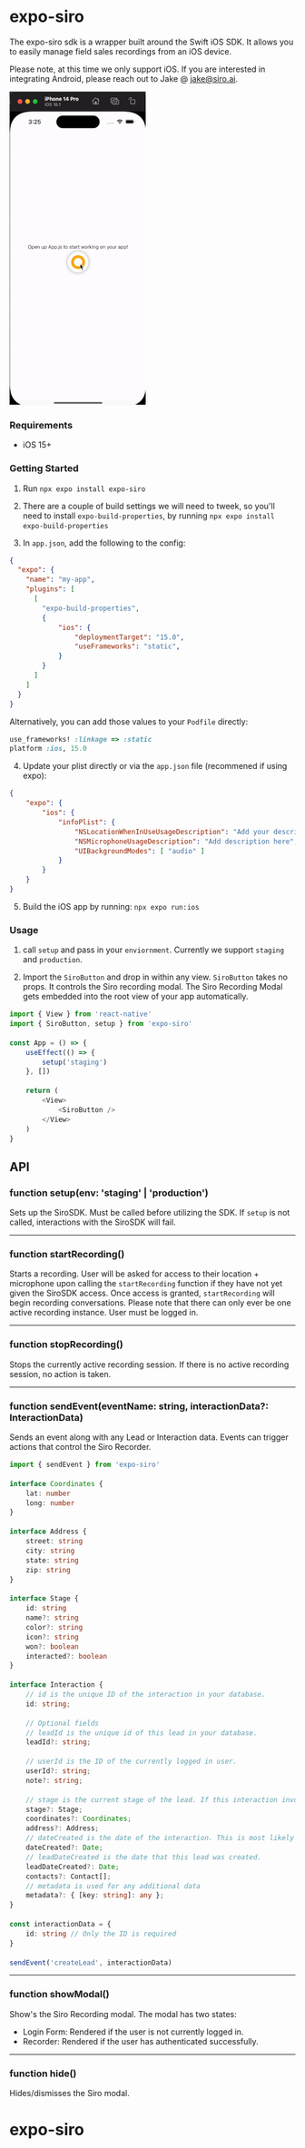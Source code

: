 # expo-siro

The expo-siro sdk is a wrapper built around the Swift iOS SDK. It allows you to easily manage field sales recordings from an iOS device.

Please note, at this time we only support iOS. If you are interested in integrating Android, please reach out to Jake @ jake@siro.ai.

![Short demo of expo-siro](demo.gif)

### Requirements
- iOS 15+

### Getting Started
1. Run `npx expo install expo-siro`


2. There are a couple of build settings we will need to tweek, so you'll need to install `expo-build-properties`, by running `npx expo install expo-build-properties`


3. In `app.json`, add the following to the config:
```json
{
  "expo": {
    "name": "my-app",
    "plugins": [
      [
		"expo-build-properties", 
		{
			"ios": {
				"deploymentTarget": "15.0",
				"useFrameworks": "static",
			}
		}
	  ]
    ]
  }
}
```
Alternatively, you can add those values to your `Podfile` directly:
```ruby
use_frameworks! :linkage => :static
platform :ios, 15.0
```


4. Update your plist directly or via the `app.json` file (recommened if using expo): 
```json
{
	"expo": {
		"ios": {
			"infoPlist": {
				"NSLocationWhenInUseUsageDescription": "Add your description here",
				"NSMicrophoneUsageDescription": "Add description here",
				"UIBackgroundModes": [ "audio" ]
			}
		}
	}
}
```


5. Build the iOS app by running: `npx expo run:ios`

### Usage
1. call `setup` and pass in your `enviornment`. Currently we support `staging` and `production`.


2. Import the `SiroButton` and drop in within any view. `SiroButton` takes no props. It controls the Siro recording modal. The Siro Recording Modal gets embedded into the root view of your app automatically.

```typescript
import { View } from 'react-native'
import { SiroButton, setup } from 'expo-siro'

const App = () => {
	useEffect(() => {
		setup('staging')
	}, [])

	return (
		<View>
			<SiroButton />
		</View>
	)
}
```


## API

### function setup(env: 'staging' | 'production')
Sets up the SiroSDK. Must be called before utilizing the SDK. If `setup` is not called, interactions with the SiroSDK will fail.
___


### function startRecording()
Starts a recording. User will be asked for access to their location + microphone upon calling the `startRecording` function if they have not yet given the SiroSDK access. Once access is granted, `startRecording` will begin recording conversations.
Please note that there can only ever be one active recording instance. User must be logged in.
___


### function stopRecording()
Stops the currently active recording session. If there is no active recording session, no action is taken.
___


### function sendEvent(eventName: string, interactionData?: InteractionData)
Sends an event along with any Lead or Interaction data. Events can trigger actions that control the Siro Recorder. 

```typescript
import { sendEvent } from 'expo-siro'

interface Coordinates {
	lat: number
    long: number
}

interface Address {
	street: string
    city: string
    state: string
    zip: string
}

interface Stage {
	id: string
    name?: string
    color?: string
    icon?: string
    won?: boolean
    interacted?: boolean
}

interface Interaction {
	// id is the unique ID of the interaction in your database.
	id: string; 

	// Optional fields	
	// leadId is the unique id of this lead in your database.
	leadId?: string;

	// userId is the ID of the currently logged in user.
	userId?: string; 
	note?: string;

	// stage is the current stage of the lead. If this interaction involved a stage change, use the stage that the lead was changed to.
	stage?: Stage; 
	coordinates?: Coordinates;
	address?: Address;
	// dateCreated is the date of the interaction. This is most likely the current date.
	dateCreated?: Date; 
	// leadDateCreated is the date that this lead was created.
	leadDateCreated?: Date; 
	contacts?: Contact[];
	// metadata is used for any additional data
	metadata?: { [key: string]: any }; 
}

const interactionData = {
	id: string // Only the ID is required
}

sendEvent('createLead', interactionData)
```
___


### function showModal() 
Show's the Siro Recording modal. The modal has two states:
- Login Form: Rendered if the user is not currently logged in.
- Recorder: Rendered if the user has authenticated successfully.
___


### function hide()
Hides/dismisses the Siro modal.
# expo-siro
